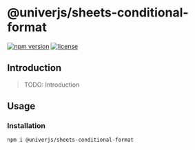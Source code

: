 # @univerjs/sheets-conditional-format

[![npm version](https://img.shields.io/npm/v/@univerjs/sheets-conditional-format)](https://npmjs.org/packages/@univerjs/sheets-conditional-format)
[![license](https://img.shields.io/npm/l/@univerjs/sheets-conditional-format)](https://img.shields.io/npm/l/@univerjs/sheets-conditional-format)

## Introduction

> TODO: Introduction

## Usage

### Installation

```shell
npm i @univerjs/sheets-conditional-format
```
